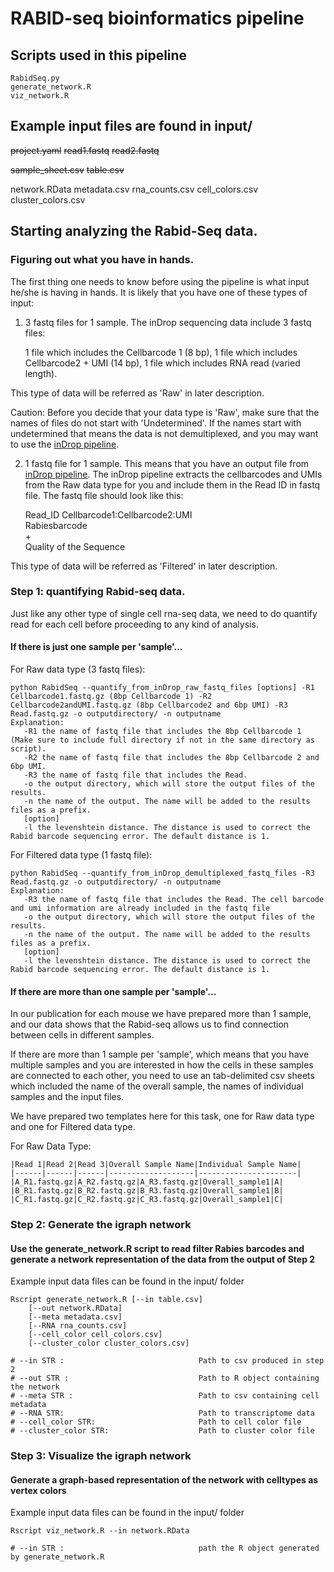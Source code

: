 # RABID-seq bioinformatics pipeline

## Scripts used in this pipeline
    RabidSeq.py
    generate_network.R
    viz_network.R
    

## Example input files are found in input/

~~project.yaml~~
~~read1.fastq~~ 
~~read2.fastq~~
    
~~sample_sheet.csv~~
~~table.csv~~
    
network.RData
metadata.csv
rna_counts.csv
cell_colors.csv
cluster_colors.csv


## Starting analyzing the Rabid-Seq data.

### Figuring out what you have in hands.
The first thing one needs to know before using the pipeline is what input he/she is having in hands. It is likely that you have one of these types of input:

1. 3 fastq files for 1 sample. The inDrop sequencing data include 3 fastq files: 

	1 file which includes the Cellbarcode 1 (8 bp), 
	1 file which includes Cellbarcode2 + UMI (14 bp),
	1 file which includes RNA read (varied length).

This type of data will be referred as 'Raw' in later description.

Caution: Before you decide that your data type is 'Raw', make sure that the names of files do not start with 'Undetermined'. If the names start with undetermined that means the data is not demultiplexed, and you may want to use the [inDrop pipeline](https://github.com/indrops/indrops).

2. 1 fastq file for 1 sample. This means that you have an output file from [inDrop pipeline](https://github.com/indrops/indrops). The inDrop pipeline extracts the cellbarcodes and UMIs from the Raw data type for you and include them in the Read ID in fastq file. The fastq file should look like this:

    Read_ID Cellbarcode1:Cellbarcode2:UMI  
    Rabiesbarcode  
    +  
    Quality of the Sequence  

This type of data will be referred as 'Filtered' in later description.
	
### Step 1: quantifying Rabid-seq data.

Just like any other type of single cell rna-seq data, we need to do quantify read for each cell before proceeding to any kind of analysis.
#### If there is just one sample per 'sample'...
For Raw data type (3 fastq files):

    python RabidSeq --quantify_from_inDrop_raw_fastq_files [options] -R1 Cellbarcode1.fastq.gz (8bp Cellbarcode 1) -R2 Cellbarcode2andUMI.fastq.gz (8bp Cellbarcode2 and 6bp UMI) -R3 Read.fastq.gz -o outputdirectory/ -n outputname 
    Explanation:
       -R1 the name of fastq file that includes the 8bp Cellbarcode 1 (Make sure to include full directory if not in the same directory as script).
       -R2 the name of fastq file that includes the 8bp Cellbarcode 2 and 6bp UMI.
       -R3 the name of fastq file that includes the Read.
       -o the output directory, which will store the output files of the results.
       -n the name of the output. The name will be added to the results files as a prefix.
       [option]
       -l the levenshtein distance. The distance is used to correct the Rabid barcode sequencing error. The default distance is 1.

For Filtered data type (1 fastq file):

    python RabidSeq --quantify_from_inDrop_demultiplexed_fastq_files -R3 Read.fastq.gz -o outputdirectory/ -n outputname 
    Explanation:
       -R3 the name of fastq file that includes the Read. The cell barcode and umi information are already included in the fastq file
       -o the output directory, which will store the output files of the results.
       -n the name of the output. The name will be added to the results files as a prefix.
       [option]
       -l the levenshtein distance. The distance is used to correct the Rabid barcode sequencing error. The default distance is 1.

#### If there are more than one sample per 'sample'...

In our publication for each mouse we have prepared more than 1 sample, and our data shows that the Rabid-seq allows us to find connection between cells in different samples.

If there are more than 1 sample per 'sample', which means that you have multiple samples and you are interested in how the cells in these samples are connected to each other, you need to use an tab-delimited csv sheets which included the name of the overall sample, the names of individual samples and the input files.

We have prepared two templates here for this task, one for Raw data type and one for Filtered data type.

For Raw Data Type:

	|Read 1|Read 2|Read 3|Overall Sample Name|Individual Sample Name|
	|------|------|------|-------------------|----------------------|
	|A_R1.fastq.gz|A_R2.fastq.gz|A_R3.fastq.gz|Overall_sample1|A|
	|B_R1.fastq.gz|B_R2.fastq.gz|B_R3.fastq.gz|Overall_sample1|B|
	|C_R1.fastq.gz|C_R2.fastq.gz|C_R3.fastq.gz|Overall_sample1|C|



### Step 2: Generate the igraph network 
#### Use the generate_network.R script to read filter Rabies barcodes and generate a network representation of the data from the output of Step 2 

Example input data files can be found in the input/ folder

	Rscript generate_network.R [--in table.csv] 
		[--out network.RData]
		[--meta metadata.csv]
		[--RNA rna_counts.csv] 
		[--cell_color cell_colors.csv]
		[--cluster_color cluster_colors.csv]

	# --in STR :                              Path to csv produced in step 2
	# --out STR :                             Path to R object containing the network 
	# --meta STR :                            Path to csv containing cell metadata
	# --RNA STR:                              Path to transcriptome data
	# --cell_color STR:                       Path to cell color file
	# --cluster_color STR:                    Path to cluster color file

### Step 3: Visualize the igraph network 
#### Generate a graph-based representation of the network with celltypes as vertex colors

Example input data files can be found in the input/ folder

	Rscript viz_network.R --in network.RData
	
	# --in STR :                              path the R object generated by generate_network.R

